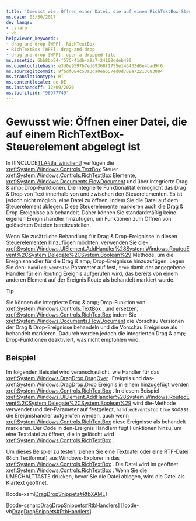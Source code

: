 ```yaml
---
title: 'Gewusst wie: Öffnen einer Datei, die auf einem RichTextBox-Steuerelement abgelegt ist'
ms.date: 03/30/2017
dev_langs:
- csharp
- vb
helpviewer_keywords:
- drag-and-drop [WPF], RichTextBox
- RichTextBox [WPF], drag-and-drop
- drag-and-drop [WPF], open a dropped file
ms.assetid: 6bb8bb54-f576-41db-a9a7-24102ddeb490
ms.openlocfilehash: e3d0e9597b7ed69368f1755e146433d6e4bad9f6
ms.sourcegitcommit: 9f6df084c53a3da0ea657ed0d708a72213683084
ms.translationtype: MT
ms.contentlocale: de-DE
ms.lasthandoff: 12/09/2020
ms.locfileid: "96977749"
---
```

# <a name="how-to-open-a-file-that-is-dropped-on-a-richtextbox-control"></a>Gewusst wie: Öffnen einer Datei, die auf einem RichTextBox-Steuerelement abgelegt ist

In [!INCLUDE[TLA#tla_winclient](../../../includes/tlasharptla-winclient-md.md)] verfügen die <xref:System.Windows.Controls.TextBox> Steuer <xref:System.Windows.Controls.RichTextBox> Elemente, <xref:System.Windows.Documents.FlowDocument> und über integrierte Drag & amp; Drop-Funktionen. Die integrierte Funktionalität ermöglicht das Drag & Drop von Text innerhalb von und zwischen den Steuerelementen. Es ist jedoch nicht möglich, eine Datei zu öffnen, indem Sie die Datei auf dem Steuerelement ablegen. Diese Steuerelemente markieren auch die Drag & Drop-Ereignisse als behandelt. Daher können Sie standardmäßig keine eigenen Ereignishandler hinzufügen, um Funktionen zum Öffnen von gelöschten Dateien bereitzustellen.

Wenn Sie zusätzliche Behandlung für Drag & Drop-Ereignisse in diesen Steuerelementen hinzufügen möchten, verwenden Sie die- <xref:System.Windows.UIElement.AddHandler%28System.Windows.RoutedEvent%2CSystem.Delegate%2CSystem.Boolean%29> Methode, um die Ereignishandler für die Drag & amp; Drop-Ereignisse hinzuzufügen. Legen Sie den- `handledEventsToo` Parameter auf fest, `true` damit der angegebene Handler für ein Routing Ereignis aufgerufen wird, das bereits von einem anderen Element auf der Ereignis Route als behandelt markiert wurde.

> [!TIP]
> Sie können die integrierte Drag & amp; Drop-Funktion von <xref:System.Windows.Controls.TextBox> , und ersetzen, <xref:System.Windows.Controls.RichTextBox> indem Sie <xref:System.Windows.Documents.FlowDocument> die Vorschau Versionen der Drag & Drop-Ereignisse behandeln und die Vorschau Ereignisse als behandelt markieren. Dadurch werden jedoch die integrierten Drag & amp; Drop-Funktionen deaktiviert, was nicht empfohlen wird.

## <a name="example"></a>Beispiel

Im folgenden Beispiel wird veranschaulicht, wie Handler für das <xref:System.Windows.DragDrop.DragOver> -Ereignis und das- <xref:System.Windows.DragDrop.Drop> Ereignis in einem hinzugefügt werden <xref:System.Windows.Controls.RichTextBox> . In diesem Beispiel <xref:System.Windows.UIElement.AddHandler%28System.Windows.RoutedEvent%2CSystem.Delegate%2CSystem.Boolean%29> wird die-Methode verwendet und der-Parameter auf festgelegt, `handledEventsToo` `true` sodass die Ereignishandler aufgerufen werden, auch wenn <xref:System.Windows.Controls.RichTextBox> diese Ereignisse als behandelt markieren. Der Code in den-Ereignis Handlern fügt Funktionen hinzu, um eine Textdatei zu öffnen, die in gelöscht wird <xref:System.Windows.Controls.RichTextBox> .

Um dieses Beispiel zu testen, ziehen Sie eine Textdatei oder eine RTF-Datei (Rich Textformat) aus Windows-Explorer in das <xref:System.Windows.Controls.RichTextBox> . Die Datei wird im geöffnet <xref:System.Windows.Controls.RichTextBox> . Wenn Sie die UMSCHALTTASTE drücken, bevor Sie die Datei ablegen, wird die Datei als Klartext geöffnet.

[!code-xaml[DragDropSnippets#RtbXAML](~/samples/snippets/csharp/VS_Snippets_Wpf/dragdropsnippets/cs/mainwindow.xaml#rtbxaml)]

[!code-csharp[DragDropSnippets#RtbHandlers](~/samples/snippets/csharp/VS_Snippets_Wpf/dragdropsnippets/cs/mainwindow.xaml.cs#rtbhandlers)]
[!code-vb[DragDropSnippets#RtbHandlers](~/samples/snippets/visualbasic/VS_Snippets_Wpf/dragdropsnippets/vb/mainwindow.xaml.vb#rtbhandlers)]
